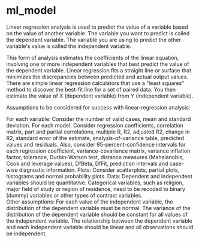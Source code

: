 # ml_model


Linear regression analysis is used to predict the value of a variable based on the value of another variable. The variable you want to predict is called the dependent variable. The variable you are using to predict the other variable's value is called the independent variable.

This form of analysis estimates the coefficients of the linear equation, involving one or more independent variables that best predict the value of the dependent variable. Linear regression fits a straight line or surface that minimizes the discrepancies between predicted and actual output values. There are simple linear regression calculators that use a “least squares” method to discover the best-fit line for a set of paired data. You then estimate the value of X (dependent variable) from Y (independent variable).

Assumptions to be considered for success with linear-regression analysis:

For each variable: Consider the number of valid cases, mean and standard deviation. 
For each model: Consider regression coefficients, correlation matrix, part and partial correlations, multiple R, R2, adjusted R2, change in R2, standard error of the estimate, analysis-of-variance table, predicted values and residuals. Also, consider 95-percent-confidence intervals for each regression coefficient, variance-covariance matrix, variance inflation factor, tolerance, Durbin-Watson test, distance measures (Mahalanobis, Cook and leverage values), DfBeta, DfFit, prediction intervals and case-wise diagnostic information. 
Plots: Consider scatterplots, partial plots, histograms and normal probability plots.
Data: Dependent and independent variables should be quantitative. Categorical variables, such as religion, major field of study or region of residence, need to be recoded to binary (dummy) variables or other types of contrast variables.  
Other assumptions: For each value of the independent variable, the distribution of the dependent variable must be normal. The variance of the distribution of the dependent variable should be constant for all values of the independent variable. The relationship between the dependent variable and each independent variable should be linear and all observations should be independent.

